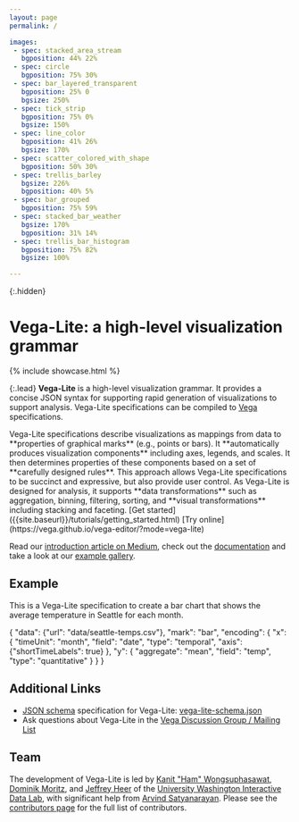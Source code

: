 ```yaml
---
layout: page
permalink: /

images:
 - spec: stacked_area_stream
   bgposition: 44% 22%
 - spec: circle
   bgposition: 75% 30%
 - spec: bar_layered_transparent
   bgposition: 25% 0
   bgsize: 250%
 - spec: tick_strip
   bgposition: 75% 0%
   bgsize: 150%
 - spec: line_color
   bgposition: 41% 26%
   bgsize: 170%
 - spec: scatter_colored_with_shape
   bgposition: 50% 30%
 - spec: trellis_barley
   bgsize: 226%
   bgposition: 40% 5%
 - spec: bar_grouped
   bgposition: 75% 59%
 - spec: stacked_bar_weather
   bgsize: 170%
   bgposition: 31% 14%
 - spec: trellis_bar_histogram
   bgposition: 75% 82%
   bgsize: 100%

---
```


{:.hidden}
# Vega-Lite: a high-level visualization grammar

{% include showcase.html %}

{:.lead}
**Vega-Lite** is a high-level visualization grammar. It provides a concise JSON syntax for supporting rapid generation of visualizations to support analysis. Vega-Lite specifications can be compiled to [Vega](http://vega.github.io/vega) specifications.


<span class="lead-columns">
  <span>
    Vega-Lite specifications describe visualizations as mappings from data to **properties of graphical marks** (e.g., points or bars). It **automatically produces visualization components** including axes, legends, and scales. It then determines properties of these components based on a set of **carefully designed rules**. This approach allows Vega-Lite specifications to be succinct and expressive, but also provide user control. As Vega-Lite is designed for analysis, it supports **data transformations** such as aggregation, binning, filtering, sorting, and **visual transformations** including stacking and faceting.
  </span>
  <span class="lead-buttons">
    [Get started]({{site.baseurl}}/tutorials/getting_started.html)
    [Try online](https://vega.github.io/vega-editor/?mode=vega-lite)
  </span>
</span>

Read our [introduction article on Medium](https://medium.com/p/438f9215f09e), check out the [documentation]({{site.baseurl}}/docs/) and take a look at our [example gallery]({{site.baseurl}}/examples/).

## Example

This is a Vega-Lite specification to create a bar chart that shows the average temperature in Seattle for each month.

<div class="vl-example">
{
  "data": {"url": "data/seattle-temps.csv"},
  "mark": "bar",
  "encoding": {
    "x": {
      "timeUnit": "month",
      "field": "date",
      "type": "temporal",
      "axis": {"shortTimeLabels": true}
    },
    "y": {
      "aggregate": "mean",
      "field": "temp",
      "type": "quantitative"
    }
  }
}
</div>

## Additional Links

* [JSON schema](http://json-schema.org/) specification for Vega-Lite: [vega-lite-schema.json](https://vega.github.io/vega-lite/vega-lite-schema.json)
* Ask questions about Vega-Lite in the [Vega Discussion Group / Mailing List](https://groups.google.com/forum/?fromgroups#!forum/vega-js)


## Team

The development of Vega-Lite is led by [Kanit "Ham" Wongsuphasawat](https://twitter.com/kanitw), [Dominik Moritz](https://twitter.com/domoritz), and [Jeffrey Heer](https://twitter.com/jeffrey_heer) of the [University Washington Interactive Data Lab](http://idl.cs.washington.edu), with significant help from [Arvind Satyanarayan](https://twitter.com/arvindsatya1). Please see the [contributors page](https://github.com/vega/vega-lite/graphs/contributors) for the full list of contributors.
